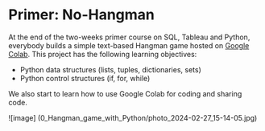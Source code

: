 # Primer: No-Hangman

At the end of the two-weeks primer course on SQL, Tableau and Python, everybody builds a simple text-based Hangman game hosted on [Google Colab](https://colab.research.google.com). This project has the following learning objectives:

- Python data structures (lists, tuples, dictionaries, sets)
- Python control structures (if, for, while)

We also start to learn how to use Google Colab for coding and sharing code.

![image] (0_Hangman_game_with_Python/photo_2024-02-27_15-14-05.jpg)
